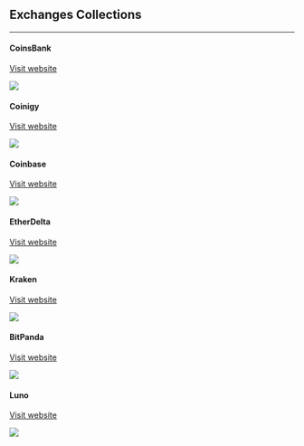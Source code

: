 ## Exchanges Collections
------


#### CoinsBank

[Visit website](https://coinsbank.com/)

![](https://cryptominded.com/wp-content/uploads/2017/06/1484542855.jpeg)


#### Coinigy

[Visit website](https://www.coinigy.com/)

![](https://cryptominded.com/wp-content/uploads/2017/07/screenshot-osx.png)


#### Coinbase

[Visit website](https://www.coinbase.com)

![](https://cryptominded.com/wp-content/uploads/2017/06/og-home.jpg)


#### EtherDelta

[Visit website](https://etherdelta.com/)

![](https://cryptominded.com/wp-content/uploads/2017/12/EtherDelta-1280x867.png)


#### Kraken

[Visit website](https://www.kraken.com/)

![](https://cryptominded.com/wp-content/uploads/2017/06/Kraken-Exchange-Logo2-890x395.jpg)


#### BitPanda

[Visit website](https://www.bitpanda.com/)

![](https://cryptominded.com/wp-content/uploads/2017/06/Capture-8-1280x627.jpg)


#### Luno

[Visit website](https://www.luno.com)

![](https://cryptominded.com/wp-content/uploads/2017/06/Capture-5-1280x664.jpg)




